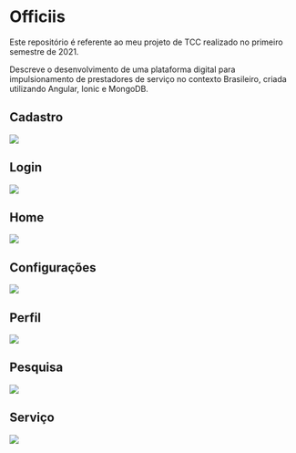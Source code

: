 # Officiis

Este repositório é referente ao meu projeto de TCC realizado no primeiro semestre de 2021.

Descreve o desenvolvimento de uma plataforma digital para impulsionamento de prestadores de serviço no contexto Brasileiro, criada utilizando Angular, Ionic e MongoDB.


## Cadastro
![](./screenshot_telas/app_cadastro.png)

## Login
![](./screenshot_telas/app_login.png)

## Home
![](./screenshot_telas/app_home.png)

## Configurações
![](./screenshot_telas/app_config.png)

## Perfil
![](./screenshot_telas/app_perfil1.png)

## Pesquisa
![](./screenshot_telas/app_pesquisa.png)

## Serviço
![](./screenshot_telas/app_servico.png)